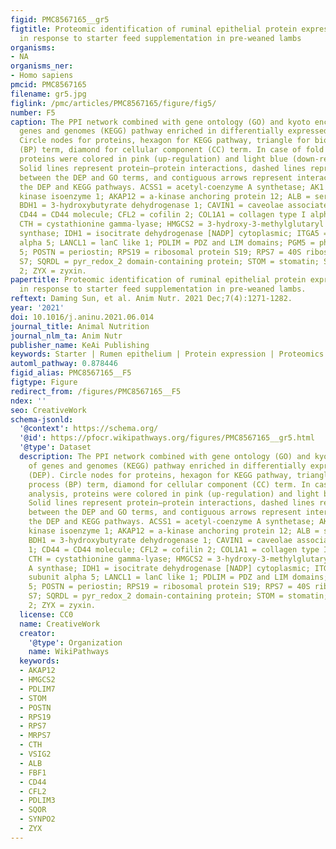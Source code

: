 ```yaml
---
figid: PMC8567165__gr5
figtitle: Proteomic identification of ruminal epithelial protein expression profiles
  in response to starter feed supplementation in pre-weaned lambs
organisms:
- NA
organisms_ner:
- Homo sapiens
pmcid: PMC8567165
filename: gr5.jpg
figlink: /pmc/articles/PMC8567165/figure/fig5/
number: F5
caption: The PPI network combined with gene ontology (GO) and kyoto encyclopedia of
  genes and genomes (KEGG) pathway enriched in differentially expressed proteins (DEP).
  Circle nodes for proteins, hexagon for KEGG pathway, triangle for biological process
  (BP) term, diamond for cellular component (CC) term. In case of fold change analysis,
  proteins were colored in pink (up-regulation) and light blue (down-regulation).
  Solid lines represent protein–protein interactions, dashed lines represent interaction
  between the DEP and GO terms, and contiguous arrows represent interaction between
  the DEP and KEGG pathways. ACSS1 = acetyl-coenzyme A synthetase; AK1 = adenylate
  kinase isoenzyme 1; AKAP12 = a-kinase anchoring protein 12; ALB = serum albumin;
  BDH1 = 3-hydroxybutyrate dehydrogenase 1; CAVIN1 = caveolae associated protein 1;
  CD44 = CD44 molecule; CFL2 = cofilin 2; COL1A1 = collagen type I alpha 1 chain;
  CTH = cystathionine gamma-lyase; HMGCS2 = 3-hydroxy-3-methylglutaryl coenzyme A
  synthase; IDH1 = isocitrate dehydrogenase [NADP] cytoplasmic; ITGA5 = integrin subunit
  alpha 5; LANCL1 = lanC like 1; PDLIM = PDZ and LIM domains; PGM5 = phosphoglucomutase
  5; POSTN = periostin; RPS19 = ribosomal protein S19; RPS7 = 40S ribosomal protein
  S7; SQRDL = pyr_redox_2 domain-containing protein; STOM = stomatin; SYNPO2 = synaptopodin
  2; ZYX = zyxin.
papertitle: Proteomic identification of ruminal epithelial protein expression profiles
  in response to starter feed supplementation in pre-weaned lambs.
reftext: Daming Sun, et al. Anim Nutr. 2021 Dec;7(4):1271-1282.
year: '2021'
doi: 10.1016/j.aninu.2021.06.014
journal_title: Animal Nutrition
journal_nlm_ta: Anim Nutr
publisher_name: KeAi Publishing
keywords: Starter | Rumen epithelium | Protein expression | Proteomics | Lamb
automl_pathway: 0.878446
figid_alias: PMC8567165__F5
figtype: Figure
redirect_from: /figures/PMC8567165__F5
ndex: ''
seo: CreativeWork
schema-jsonld:
  '@context': https://schema.org/
  '@id': https://pfocr.wikipathways.org/figures/PMC8567165__gr5.html
  '@type': Dataset
  description: The PPI network combined with gene ontology (GO) and kyoto encyclopedia
    of genes and genomes (KEGG) pathway enriched in differentially expressed proteins
    (DEP). Circle nodes for proteins, hexagon for KEGG pathway, triangle for biological
    process (BP) term, diamond for cellular component (CC) term. In case of fold change
    analysis, proteins were colored in pink (up-regulation) and light blue (down-regulation).
    Solid lines represent protein–protein interactions, dashed lines represent interaction
    between the DEP and GO terms, and contiguous arrows represent interaction between
    the DEP and KEGG pathways. ACSS1 = acetyl-coenzyme A synthetase; AK1 = adenylate
    kinase isoenzyme 1; AKAP12 = a-kinase anchoring protein 12; ALB = serum albumin;
    BDH1 = 3-hydroxybutyrate dehydrogenase 1; CAVIN1 = caveolae associated protein
    1; CD44 = CD44 molecule; CFL2 = cofilin 2; COL1A1 = collagen type I alpha 1 chain;
    CTH = cystathionine gamma-lyase; HMGCS2 = 3-hydroxy-3-methylglutaryl coenzyme
    A synthase; IDH1 = isocitrate dehydrogenase [NADP] cytoplasmic; ITGA5 = integrin
    subunit alpha 5; LANCL1 = lanC like 1; PDLIM = PDZ and LIM domains; PGM5 = phosphoglucomutase
    5; POSTN = periostin; RPS19 = ribosomal protein S19; RPS7 = 40S ribosomal protein
    S7; SQRDL = pyr_redox_2 domain-containing protein; STOM = stomatin; SYNPO2 = synaptopodin
    2; ZYX = zyxin.
  license: CC0
  name: CreativeWork
  creator:
    '@type': Organization
    name: WikiPathways
  keywords:
  - AKAP12
  - HMGCS2
  - PDLIM7
  - STOM
  - POSTN
  - RPS19
  - RPS7
  - MRPS7
  - CTH
  - VSIG2
  - ALB
  - FBF1
  - CD44
  - CFL2
  - PDLIM3
  - SQOR
  - SYNPO2
  - ZYX
---
```

